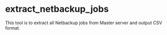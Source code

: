 # extract_netbackup_jobs

This tool is to extract all Netbackup jobs from Master server and output CSV format.
